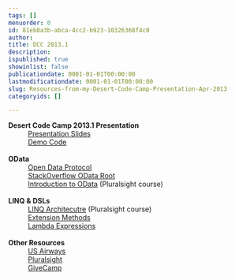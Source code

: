 ```yaml
---
tags: []
menuorder: 0
id: 81eb8a3b-abca-4cc2-b923-10326368f4c0
author: 
title: DCC 2013.1
description: 
ispublished: true
showinlist: false
publicationdate: 0001-01-01T00:00:00
lastmodificationdate: 0001-01-01T00:00:00
slug: Resources-from-my-Desert-Code-Camp-Presentation-Apr-2013
categoryids: []

---
```

<dl><dt><strong>Desert Code Camp 2013.1 Presentation</strong></dt><dd><a href="http://sdrv.ms/17zLGSG">Presentation Slides</a></dd><dd><a href="http://sdrv.ms/12beJss">Demo Code</a></dd><dt><strong><br />OData</strong></dt><dd><a href="http://www.odata.org/">Open Data Protocol</a></dd><dd><a href="http://data.stackexchange.com/stackoverflow/atom">StackOverflow OData Root</a></dd><dd><a href="http://pluralsight.com/training/courses/TableOfContents?courseName=odata-introduction&amp;highlight=matt-milner_odata-introduction*9,10,0,1,3,5,11,2,4,6,7,8!matt-milner_odata-writing-services*0,5,7,3,6!matt-milner_odata-consuming-services*0,8,10,9#odata-introduction">Introduction to OData</a> (Pluralsight course)</dd><dt><br /><strong>LINQ &amp; DSLs</strong></dt><dd><a href="http://pluralsight.com/training/courses/TableOfContents?courseName=linq-architecture&amp;highlight=">LINQ Architecutre</a> (Pluralsight course)</dd><dd><a href="http://msdn.microsoft.com/en-us/library/bb383977.aspx">Extension Methods</a></dd><dd><a href="http://msdn.microsoft.com/en-us/library/bb397687.aspx">Lambda Expressions</a></dd><dt><br /><strong>Other Resources</strong></dt><dd><a href="http://www.usairways.com/careers">US Airways</a></dd><dd><a href="http://pluralsight.com">Pluralsight</a></dd><dd><a href="http://givecamp.org">GiveCamp</a></dd></dl>
